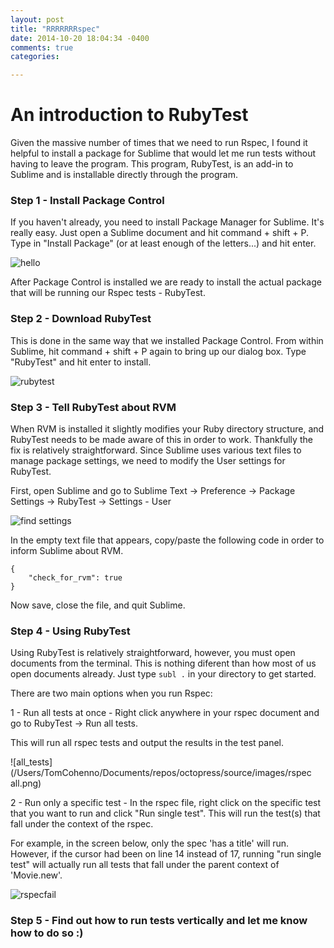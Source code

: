 ```yaml
---
layout: post
title: "RRRRRRRspec"
date: 2014-10-20 18:04:34 -0400
comments: true
categories: 

---
```


# An introduction to RubyTest


Given the massive number of times that we need to run Rspec, I found it helpful to install a package for Sublime that would let me run tests without having to leave the program.  This program, RubyTest, is an add-in to Sublime and is installable directly through the program.  

### Step 1 - Install Package Control

If you haven't already, you need to install Package Manager for Sublime.  It's really easy.  Just open a Sublime document and hit command + shift + P.  Type in "Install Package" (or at least enough of the letters...) and hit enter.

![hello](/Users/TomCohenno/Documents/repos/octopress/source/images/install.png)

After Package Control is installed we are ready to install the actual package that will be running our Rspec tests - RubyTest.
	
### Step 2 - Download RubyTest 

This is done in the same way that we installed Package Control.  From within Sublime, hit command + shift + P again to bring up our dialog box.  Type "RubyTest" and hit enter to install.  

![rubytest](/Users/TomCohenno/Documents/repos/octopress/source/images/rubytest.png)

### Step 3 - Tell RubyTest about RVM

When RVM is installed it slightly modifies your Ruby directory structure, and RubyTest needs to be made aware of this in order to work.  Thankfully the fix is relatively straightforward.  Since Sublime uses various text files to manage package settings, we need to modify the User settings for RubyTest. 


First, open Sublime and go to Sublime Text -> Preference -> Package Settings -> RubyTest -> Settings - User

![find settings](/Users/TomCohenno/Documents/repos/octopress/source/images/find_settings.png)

In the empty text file that appears, copy/paste the following code in order to inform Sublime about RVM.  

```
{
	"check_for_rvm": true
}
```

Now save, close the file, and quit Sublime.  

### Step 4 - Using RubyTest

Using RubyTest is relatively straightforward, however, you must open documents from the terminal.  This is nothing diferent than how most of us open documents already.  Just type `subl .` in your directory to get started.  

There are two main options when you run Rspec:

1 - Run all tests at once - Right click anywhere in your rspec document and go to RubyTest -> Run all tests.

This will run all rspec tests and output the results in the test panel. 

![all_tests](/Users/TomCohenno/Documents/repos/octopress/source/images/rspec all.png)
	
2 - Run only a specific test - In the rspec file, right click on the specific test that you want to run and click "Run single test".  This will run the test(s) that fall under the context of the rspec.  

For example, in the screen below, only the spec 'has a title' will run. However, if the cursor had been on line 14 instead of 17, running "run single test" will actually run all tests that fall under the parent context of 'Movie.new'.  

![rspecfail](/Users/TomCohenno/Documents/repos/octopress/source/images/rspec_example.png)

### Step 5 - Find out how to run tests vertically and let me know how to do so :)